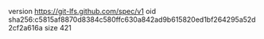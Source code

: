version https://git-lfs.github.com/spec/v1
oid sha256:c5815af8870d8384c580ffc630a842ad9b615820ed1bf264295a52d2cf2a616a
size 421
